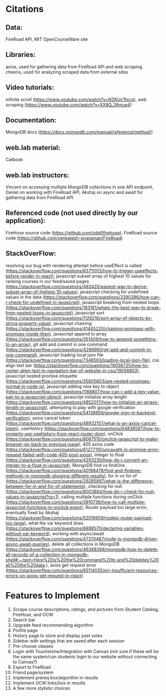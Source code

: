 # Citations
## Data: 
FireRoad API, MIT OpenCourseWare site
## Libraries: 
axios, used for gathering data from FireRoad API and web scraping. cheerio, used for analyzing scraped data from external sites
## Video tutorials: 
infinite scroll (https://www.youtube.com/watch?v=NZKUirTtxcg), web scraping (https://www.youtube.com/watch?v=XX8Q_39mue4)
## Documentation: 
MongoDB docs (https://docs.mongodb.com/manual/reference/method/)
## web.lab material: 
Catbook
## web.lab instructors: 
Vincent on accessing multiple MongoDB collections in one API endpoint, Daniel on working with FireRoad API, Akshaj on async and await for gathering data from FireRoad API
## Referenced code (not used directly by our application): 
FireHose source code (https://github.com/odpf/firehose), FireRoad source code (https://github.com/venkatesh-sivaraman/FireRoad)
## StackOverFlow: 
resolving our bug with rendering attempt before useEffect is called (https://stackoverflow.com/questions/63711013/how-to-trigger-useeffects-before-render-in-react), javascript subset array of highest 10 values for ranking courses in our feed/saved pages (https://stackoverflow.com/questions/483420/easiest-way-to-derive-subset-array-of-highest-10-values), javascript checking for undefined values in the data (https://stackoverflow.com/questions/3390396/how-can-i-check-for-undefined-in-javascript), javascript breaking from nested loops (https://stackoverflow.com/questions/183161/whats-the-best-way-to-break-from-nested-loops-in-javascript), javascript sort (https://stackoverflow.com/questions/1129216/sort-array-of-objects-by-string-property-value), javascript chaining (https://stackoverflow.com/questions/41445220/chaining-promises-with-promises-inside-then), javascript append to array (https://stackoverflow.com/questions/351409/how-to-append-something-to-an-array), git add and commit in one command (https://stackoverflow.com/questions/4298960/git-add-and-commit-in-one-command), javascript loading local json file (https://stackoverflow.com/questions/7346563/loading-local-json-file), css align text bar (https://stackoverflow.com/questions/19056725/how-to-center-align-text-in-navigation-bar-of-website-in-css/19056803), javascript nested promise etiquette (https://stackoverflow.com/questions/35805603/are-nested-promises-normal-in-node-js), javascript adding new key to object (https://stackoverflow.com/questions/1168807/how-can-i-add-a-key-value-pair-to-a-javascript-object), javascript initialize array length (https://stackoverflow.com/questions/4852017/how-to-initialize-an-arrays-length-in-javascript), attempting to play with google verification (https://stackoverflow.com/questions/54138959/google-sign-in-backend-verification), axios cancel token (https://stackoverflow.com/questions/48932157/what-is-an-axios-cancel-token), useHistory (https://stackoverflow.com/questions/64838587/how-to-properly-use-usehistory-from-react-router-dom), onClick (https://stackoverflow.com/questions/8067510/onclick-javascript-to-make-browser-go-back-to-previous-page), 405 axios code (https://stackoverflow.com/questions/61277110/uncaught-in-promise-error-request-failed-with-code-405-post-axios), integer to float (https://stackoverflow.com/questions/4293230/how-do-i-convert-an-integer-to-a-float-in-javascript), MongoDB find vs findOne (https://stackoverflow.com/questions/40168478/find-and-findone-methods-in-mongodb-showing-different-results), for in vs for of (https://stackoverflow.com/questions/29285897/what-is-the-difference-between-for-in-and-for-of-statements), checking for null (https://stackoverflow.com/questions/6003884/how-do-i-check-for-null-values-in-javascript?rq=1), calling multiple functions during onClick (https://stackoverflow.com/questions/3910736/how-to-call-multiple-javascript-functions-in-onclick-event), Router payload too large  error, eventually fixed by Akshaj (https://stackoverflow.com/questions/52016659/nodejs-router-payload-too-large), what the var keyword does (https://stackoverflow.com/questions/6888570/declaring-variables-without-var-keyword), working with async/await (https://stackoverflow.com/questions/47370487/node-js-mongodb-driver-async-await-queries), delete all collections in MongoDB (https://stackoverflow.com/questions/46368368/mongodb-how-to-delete-all-records-of-a-collection-in-mongodb-shell#:~:text=Here%20is%20the%20command%20to,and%20deletes%20all%20the%20data.), axios get request error (https://stackoverflow.com/questions/65114035/err-insufficient-resources-errors-on-axios-get-request-in-react)

# Features to Implement
1. Scrape course descriptions, ratings, and pictures from Student Catalog, FireHose, and OCW
2. Search bar
3. Upgrade feed recommending algorithm
4. Profile page
5. History page to store and display past votes
6. Sidebar with settings that are saved after each session
7. Pre-choose classes
8. Login with Touchstone/Integration with Canvas (not sure if these will be the same system/can students login to our website without connecting to Canvas?)
9. Export to FireRoad
10. Friend page/system
11. Implement prereq box/algorithm in results
12. Implement OCW links/box in results
13. A few more stylistic choices


